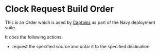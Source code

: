 # Clock Request Build Order

This is an Order which is used by [Captains](http://github.com/microadam/navy-captain) as part of the Navy deployment suite.

It does the following actions:

* request the specified source and untar it to the specified destination
